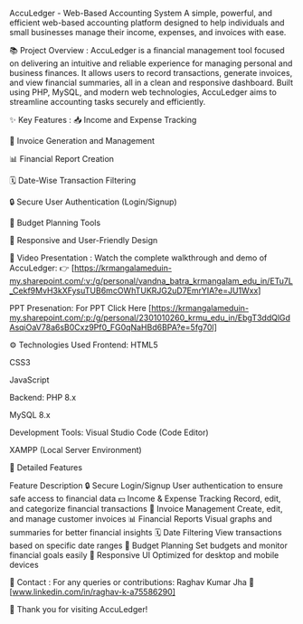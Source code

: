 AccuLedger - Web-Based Accounting System
A simple, powerful, and efficient web-based accounting platform designed to help individuals and small businesses manage their income, expenses, and invoices with ease.

📚 Project Overview : 
AccuLedger is a financial management tool focused on delivering an intuitive and reliable experience for managing personal and business finances.
It allows users to record transactions, generate invoices, and view financial summaries, all in a clean and responsive dashboard. Built using PHP, MySQL, and modern web technologies, AccuLedger aims to streamline accounting tasks securely and efficiently.

✨ Key Features : 
📥 Income and Expense Tracking

🧾 Invoice Generation and Management

📊 Financial Report Creation

🗓️ Date-Wise Transaction Filtering

🔒 Secure User Authentication (Login/Signup)

🧮 Budget Planning Tools

📱 Responsive and User-Friendly Design

🎥 Video Presentation :
Watch the complete walkthrough and demo of AccuLedger:
👉 [https://krmangalameduin-my.sharepoint.com/:v:/g/personal/vandna_batra_krmangalam_edu_in/ETu7L_Cekf9MvH3kXFysuTUB6mcOWhTUKRJG2uD7EmrYIA?e=JU1Wxx]


PPT Presenation:
For PPT Click Here [https://krmangalameduin-my.sharepoint.com/:p:/g/personal/2301010260_krmu_edu_in/EbgT3ddQlGdAsqiOaV78a6sB0Cxz9Pf0_FG0qNaHBd6BPA?e=5fg70l]



⚙️ Technologies Used
Frontend:
HTML5

CSS3

JavaScript


Backend:
PHP 8.x

MySQL 8.x

Development Tools:
Visual Studio Code (Code Editor)

XAMPP (Local Server Environment)

🚀 Detailed Features

Feature	Description
🔒 Secure Login/Signup	User authentication to ensure safe access to financial data
💵 Income & Expense Tracking	Record, edit, and categorize financial transactions
🧾 Invoice Management	Create, edit, and manage customer invoices
📊 Financial Reports	Visual graphs and summaries for better financial insights
🗓️ Date Filtering	View transactions based on specific date ranges
🎯 Budget Planning	Set budgets and monitor financial goals easily
📱 Responsive UI	Optimized for desktop and mobile devices

📩 Contact : 
For any queries or contributions:
Raghav Kumar Jha
🔗 [www.linkedin.com/in/raghav-k-a75586290]

🧡 Thank you for visiting AccuLedger!
